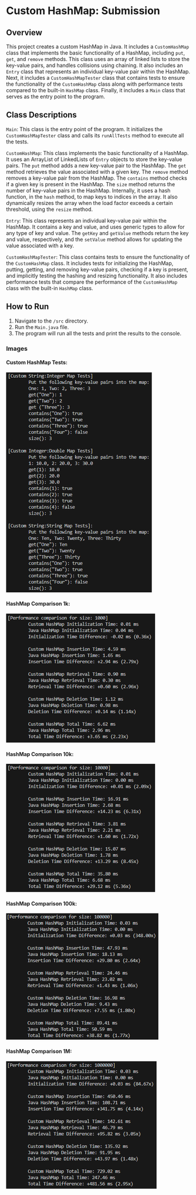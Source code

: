 # Custom HashMap: Submission

## Overview
This project creates a custom HashMap in Java. It includes a `CustomHashMap` class that implements the basic functionality of a HashMap, including `put`, `get`, and `remove` methods. This class uses an array of linked lists to store the key-value pairs, and handles collisions using chaining. It also includes an `Entry` class that represents an individual key-value pair within the HashMap. Next, it includes a `CustomHashMapTester` class that contains tests to ensure the functionality of the `CustomHashMap` class along with performance tests compared to the built-in `HashMap` class. Finally, it includes a `Main` class that serves as the entry point to the program.

## Class Descriptions
`Main`: This class is the entry point of the program. It initializes the `CustomHashMapTester` class and calls its `runAllTests` method to execute all the tests.

`CustomHashMap`: This class implements the basic functionality of a HashMap. It uses an ArrayList of LinkedLists of `Entry` objects to store the key-value pairs. The `put` method adds a new key-value pair to the HashMap. The `get` method retrieves the value associated with a given key. The `remove` method removes a key-value pair from the HashMap. The `contains` method checks if a given key is present in the HashMap. The `size` method returns the number of key-value pairs in the HashMap. Internally, it uses a hash function, in the `hash` method, to map keys to indices in the array. It also dynamically resizes the array when the load factor exceeds a certain threshold, using the `resize` method.

`Entry`: This class represents an individual key-value pair within the HashMap. It contains a key and value, and uses generic types to allow for any type of key and value. The `getKey` and `getValue` methods return the key and value, respectively, and the `setValue` method allows for updating the value associated with a key.

`CustomHashMapTester`: This class contains tests to ensure the functionality of the `CustomHashMap` class. It includes tests for initializing the HashMap, putting, getting, and removing key-value pairs, checking if a key is present, and implicitly testing the hashing and resizing functionality. It also includes performance tests that compare the performance of the `CustomHashMap` class with the built-in `HashMap` class.

## How to Run
1. Navigate to the `/src` directory.
2. Run the `Main.java` file.
3. The program will run all the tests and print the results to the console.

### Images
#### Custom HashMap Tests:
![Custom HashMap Tests](./images/CustomHashMapTests.png)

#### HashMap Comparison 1k:
![HashMap Comparison 1k](./images/HashMapComparison1k.png)

#### HashMap Comparison 10k:
![HashMap Comparison 10k](./images/HashMapComparison10k.png)

#### HashMap Comparison 100k:
![HashMap Comparison 100k](./images/HashMapComparison100k.png)

#### HashMap Comparison 1M:
![HashMap Comparison 1M](./images/HashMapComparison1M.png)